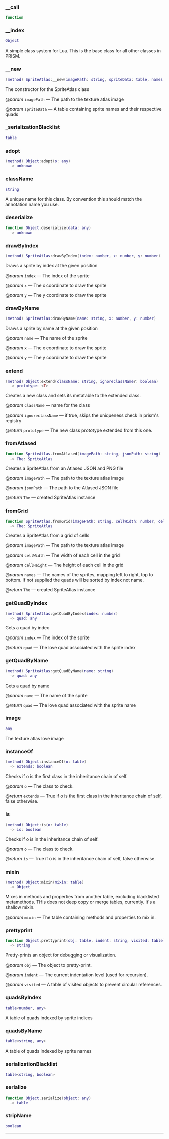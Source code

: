 
### __call


```lua
function
```

### __index


```lua
Object
```

 A simple class system for Lua. This is the base class for all other classes in PRISM.

### __new


```lua
(method) SpriteAtlas:__new(imagePath: string, spriteData: table, names: string[])
```

 The constructor for the SpriteAtlas class

@*param* `imagePath` — The path to the texture atlas image

@*param* `spriteData` — A table containing sprite names and their respective quads

### _serializationBlacklist


```lua
table
```

### adopt


```lua
(method) Object:adopt(o: any)
  -> unknown
```

### className


```lua
string
```

A unique name for this class. By convention this should match the annotation name you use.

### deserialize


```lua
function Object.deserialize(data: any)
  -> unknown
```

### drawByIndex


```lua
(method) SpriteAtlas:drawByIndex(index: number, x: number, y: number)
```

 Draws a sprite by index at the given position

@*param* `index` — The index of the sprite

@*param* `x` — The x coordinate to draw the sprite

@*param* `y` — The y coordinate to draw the sprite

### drawByName


```lua
(method) SpriteAtlas:drawByName(name: string, x: number, y: number)
```

 Draws a sprite by name at the given position

@*param* `name` — The name of the sprite

@*param* `x` — The x coordinate to draw the sprite

@*param* `y` — The y coordinate to draw the sprite

### extend


```lua
(method) Object:extend(className: string, ignoreclassName?: boolean)
  -> prototype: <T>
```

 Creates a new class and sets its metatable to the extended class.

@*param* `className` — name for the class

@*param* `ignoreclassName` — if true, skips the uniqueness check in prism's registry

@*return* `prototype` — The new class prototype extended from this one.

### fromAtlased


```lua
function SpriteAtlas.fromAtlased(imagePath: string, jsonPath: string)
  -> The: SpriteAtlas
```

 Creates a SpriteAtlas from an Atlased JSON and PNG file

@*param* `imagePath` — The path to the texture atlas image

@*param* `jsonPath` — The path to the Atlased JSON file

@*return* `The` — created SpriteAtlas instance

### fromGrid


```lua
function SpriteAtlas.fromGrid(imagePath: string, cellWidth: number, cellHeight: number, names?: table)
  -> The: SpriteAtlas
```

 Creates a SpriteAtlas from a grid of cells

@*param* `imagePath` — The path to the texture atlas image

@*param* `cellWidth` — The width of each cell in the grid

@*param* `cellHeight` — The height of each cell in the grid

@*param* `names` — The names of the sprites, mapping left to right, top to bottom. If not supplied the quads will be sorted by index not name.

@*return* `The` — created SpriteAtlas instance

### getQuadByIndex


```lua
(method) SpriteAtlas:getQuadByIndex(index: number)
  -> quad: any
```

 Gets a quad by index

@*param* `index` — The index of the sprite

@*return* `quad` — The love quad associated with the sprite index

### getQuadByName


```lua
(method) SpriteAtlas:getQuadByName(name: string)
  -> quad: any
```

 Gets a quad by name

@*param* `name` — The name of the sprite

@*return* `quad` — The love quad associated with the sprite name

### image


```lua
any
```

The texture atlas love image

### instanceOf


```lua
(method) Object:instanceOf(o: table)
  -> extends: boolean
```

 Checks if o is the first class in the inheritance chain of self.

@*param* `o` — The class to check.

@*return* `extends` — True if o is the first class in the inheritance chain of self, false otherwise.

### is


```lua
(method) Object:is(o: table)
  -> is: boolean
```

 Checks if o is in the inheritance chain of self.

@*param* `o` — The class to check.

@*return* `is` — True if o is in the inheritance chain of self, false otherwise.

### mixin


```lua
(method) Object:mixin(mixin: table)
  -> Object
```

 Mixes in methods and properties from another table, excluding blacklisted metamethods.
 THis does not deep copy or merge tables, currently. It's a shallow mixin.

@*param* `mixin` — The table containing methods and properties to mix in.

### prettyprint


```lua
function Object.prettyprint(obj: table, indent: string, visited: table)
  -> string
```

 Pretty-prints an object for debugging or visualization.

@*param* `obj` — The object to pretty-print.

@*param* `indent` — The current indentation level (used for recursion).

@*param* `visited` — A table of visited objects to prevent circular references.

### quadsByIndex


```lua
table<number, any>
```

A table of quads indexed by sprite indices

### quadsByName


```lua
table<string, any>
```

A table of quads indexed by sprite names

### serializationBlacklist


```lua
table<string, boolean>
```

### serialize


```lua
function Object.serialize(object: any)
  -> table
```

### stripName


```lua
boolean
```


---

